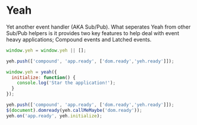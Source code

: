 # Yeah
Yet another event handler (AKA Sub/Pub).  What seperates Yeah from other Sub/Pub helpers is it provides two key features to help deal with event heavy applications; Compound events and Latched events.

```js
window.yeh = window.yeh || [];

yeh.push(['compound', 'app.ready', ['dom.ready','yeh.ready']]);

window.yeh = yeah({
  initialize: function() {
    console.log('Star the application!');
  }
});

yeh.push(['compound', 'app.ready', ['dom.ready','yeh.ready']]);
$(document).domready(yeh.callMeMaybe('dom.ready'));
yeh.on('app.ready', yeh.initialize);
```
